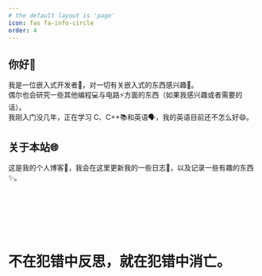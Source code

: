 ```yaml
---
# the default layout is 'page'
icon: fas fa-info-circle
order: 4
---
```


## 你好👋

我是一位嵌入式开发者🔌，对一切有关嵌入式的东西感兴趣🌟。  
偶尔也会研究一些其他编程💻与电路⚡方面的东西（如果我感兴趣或者需要的话）。  
我刚入门没几年，正在学习 C、C++📚和英语🗣️，我的英语目前还不怎么好😄。  

## 关于本站🌐

这是我的个人博客📝，我会在这里更新我的一些日志📅，以及记录一些有趣的东西✨。

&nbsp; 
&nbsp;  
&nbsp;   
&nbsp;    
&nbsp;     
&nbsp;      

# 不在犯错中反思，就在犯错中消亡。
